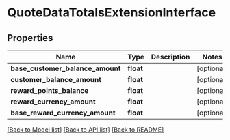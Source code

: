 # QuoteDataTotalsExtensionInterface

## Properties
Name | Type | Description | Notes
------------ | ------------- | ------------- | -------------
**base_customer_balance_amount** | **float** |  | [optional] 
**customer_balance_amount** | **float** |  | [optional] 
**reward_points_balance** | **float** |  | [optional] 
**reward_currency_amount** | **float** |  | [optional] 
**base_reward_currency_amount** | **float** |  | [optional] 

[[Back to Model list]](../README.md#documentation-for-models) [[Back to API list]](../README.md#documentation-for-api-endpoints) [[Back to README]](../README.md)


